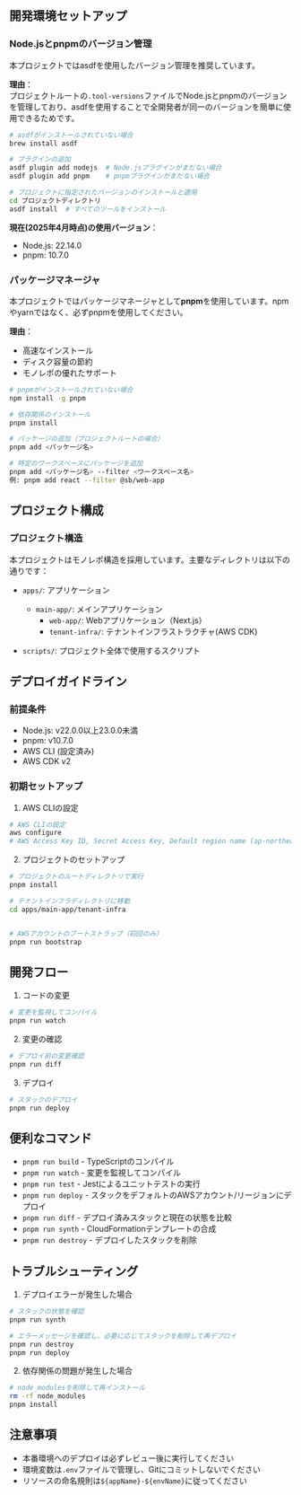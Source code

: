 ## 開発環境セットアップ

### Node.jsとpnpmのバージョン管理

本プロジェクトではasdfを使用したバージョン管理を推奨しています。

**理由**：  
プロジェクトルートの`.tool-versions`ファイルでNode.jsとpnpmのバージョンを管理しており、asdfを使用することで全開発者が同一のバージョンを簡単に使用できるためです。

```bash
# asdfがインストールされていない場合
brew install asdf

# プラグインの追加
asdf plugin add nodejs  # Node.jsプラグインがまだない場合
asdf plugin add pnpm    # pnpmプラグインがまだない場合

# プロジェクトに指定されたバージョンのインストールと適用
cd プロジェクトディレクトリ
asdf install  # すべてのツールをインストール
```

**現在(2025年4月時点)の使用バージョン**：

- Node.js: 22.14.0
- pnpm: 10.7.0

### パッケージマネージャ

本プロジェクトではパッケージマネージャとして**pnpm**を使用しています。npmやyarnではなく、必ずpnpmを使用してください。

**理由**：

- 高速なインストール
- ディスク容量の節約
- モノレポの優れたサポート

```bash
# pnpmがインストールされていない場合
npm install -g pnpm

# 依存関係のインストール
pnpm install

# パッケージの追加（プロジェクトルートの場合）
pnpm add <パッケージ名>

# 特定のワークスペースにパッケージを追加
pnpm add <パッケージ名> --filter <ワークスペース名>
例: pnpm add react --filter @sb/web-app
```

## プロジェクト構成

### プロジェクト構造

本プロジェクトはモノレポ構造を採用しています。主要なディレクトリは以下の通りです：

- `apps/`: アプリケーション

  - `main-app/`: メインアプリケーション
    - `web-app/`: Webアプリケーション（Next.js）
    - `tenant-infra/`: テナントインフラストラクチャ(AWS CDK)

- `scripts/`: プロジェクト全体で使用するスクリプト

## デプロイガイドライン

### 前提条件

- Node.js: v22.0.0以上23.0.0未満
- pnpm: v10.7.0
- AWS CLI (設定済み)
- AWS CDK v2

### 初期セットアップ

1. AWS CLIの設定

```bash
# AWS CLIの設定
aws configure
# AWS Access Key ID, Secret Access Key, Default region name (ap-northeast-1), Default output format (json)を入力
```

2. プロジェクトのセットアップ

```bash
# プロジェクトのルートディレクトリで実行
pnpm install

# テナントインフラディレクトリに移動
cd apps/main-app/tenant-infra


# AWSアカウントのブートストラップ（初回のみ）
pnpm run bootstrap
```

## 開発フロー

1. コードの変更

```bash
# 変更を監視してコンパイル
pnpm run watch
```

2. 変更の確認

```bash
# デプロイ前の変更確認
pnpm run diff
```

3. デプロイ

```bash
# スタックのデプロイ
pnpm run deploy
```

## 便利なコマンド

- `pnpm run build` - TypeScriptのコンパイル
- `pnpm run watch` - 変更を監視してコンパイル
- `pnpm run test` - Jestによるユニットテストの実行
- `pnpm run deploy` - スタックをデフォルトのAWSアカウント/リージョンにデプロイ
- `pnpm run diff` - デプロイ済みスタックと現在の状態を比較
- `pnpm run synth` - CloudFormationテンプレートの合成
- `pnpm run destroy` - デプロイしたスタックを削除

## トラブルシューティング

1. デプロイエラーが発生した場合

```bash
# スタックの状態を確認
pnpm run synth

# エラーメッセージを確認し、必要に応じてスタックを削除して再デプロイ
pnpm run destroy
pnpm run deploy
```

2. 依存関係の問題が発生した場合

```bash
# node_modulesを削除して再インストール
rm -rf node_modules
pnpm install
```

## 注意事項

- 本番環境へのデプロイは必ずレビュー後に実行してください
- 環境変数は`.env`ファイルで管理し、Gitにコミットしないでください
- リソースの命名規則は`${appName}-${envName}`に従ってください
